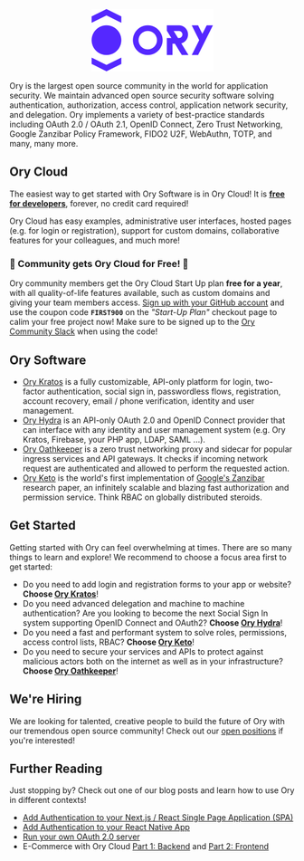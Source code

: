 <p align="center">
  <img src="https://raw.githubusercontent.com/ory/.github/README/img/ory.png" width="215" height="110" alt="Ory - open source security infrastructure" />
</p>

Ory is the largest open source community in the world for application security.
We maintain advanced open source security software solving authentication,
authorization, access control, application network security, and delegation.
Ory implements a variety of best-practice standards including OAuth 2.0 / OAuth 2.1,
OpenID Connect, Zero Trust Networking, Google Zanzibar Policy Framework, FIDO2 U2F,
WebAuthn, TOTP, and many, many more.

## Ory Cloud

The easiest way to get started with Ory Software is in Ory Cloud! It is [**free for developers**](https://console.ory.sh/registration?utm_source=github&utm_medium=banner&utm_campaign=org-readme), forever, no credit card required!

Ory Cloud has easy examples, administrative user interfaces, hosted pages (e.g. for login or registration), support for custom domains, collaborative features for your colleagues, and much more!

### :mega: Community gets Ory Cloud for Free! :mega:

Ory community members get the Ory Cloud Start Up plan **free for a year**, with all quality-of-life features available, such as custom domains and giving your team members access. [Sign up with your GitHub account](https://console.ory.sh/registration?preferred_plan=start-up&utm_source=github&utm_medium=banner&utm_campaign=org-readme-first900) and use the coupon code **`FIRST900`** on the *"Start-Up Plan"* checkout page to calim your free project now! Make sure to be signed up to the [Ory Community Slack](https://slack.ory.sh) when using the code!

## Ory Software

- [Ory Kratos](https://github.com/ory/kratos) is a fully customizable, API-only
 platform for login, two-factor authentication, social sign in, passwordless
 flows, registration, account recovery, email / phone verification, identity
 and user management.
- [Ory Hydra](https://github.com/ory/hydra) is an API-only OAuth 2.0 and OpenID
 Connect provider that can interface with any identity and user management
 system (e.g. Ory Kratos, Firebase, your PHP app, LDAP, SAML ...).
- [Ory Oathkeeper](https://github.com/ory/oathkeeper) is a zero trust networking
 proxy and sidecar for popular ingress services and API gateways. It checks if
 incoming network request are authenticated and allowed to perform the
 requested action.
- [Ory Keto](https://github.com/ory/keto) is the world's first implementation of
 [Google's Zanzibar](https://research.google/pubs/pub48190/) research paper, an
 infinitely scalable and blazing fast authorization and permission service.
 Think RBAC on globally distributed steroids.

## Get Started

Getting started with Ory can feel overwhelming at times. There are so many things to
learn and explore! We recommend to choose a focus area first to get started:

- Do you need to add login and registration forms to your app or website?
   **Choose [Ory Kratos](https://www.ory.sh/docs/kratos)**!
- Do you need advanced delegation and machine to machine authentication? Are you
   looking to become the next Social Sign In system supporting OpenID Connect and
   OAuth2? **Choose [Ory Hydra](https://www.ory.sh/docs/hydra)**!
- Do you need a fast and performant system to solve roles, permissions, access
   control lists, RBAC? **Choose [Ory Keto](https://www.ory.sh/docs/keto)**!
- Do you need to secure your services and APIs to protect against malicious
   actors both on the internet as well as in your infrastructure? **Choose
   [Ory Oathkeeper](https://www.ory.sh/docs/oathkeeper)**!

## We're Hiring

We are looking for talented, creative people to build the future of Ory with
our tremendous open source community! Check out our [open positions](https://www.ory.sh/jobs)
if you're interested!

## Further Reading

Just stopping by? Check out one of our blog posts and learn how to use
Ory in different contexts!

- [Add Authentication to your Next.js / React Single Page Application (SPA)](https://www.ory.sh/login-spa-react-nextjs-authentication-example-api-open-source/?utm_source=github&utm_medium=banner&utm_campaign=org-readme)
- [Add Authentication to your React Native App](https://www.ory.sh/login-react-native-authentication-example-api/?utm_source=github&utm_medium=banner&utm_campaign=org-readme)
- [Run your own OAuth 2.0 server](https://www.ory.sh/run-oauth2-server-open-source-api-security/?utm_source=github&utm_medium=banner&utm_campaign=org-readme)
- E-Commerce with Ory Cloud [Part 1: Backend](https://www.ory.sh/cloud-ecommerce-backend/?utm_source=github&utm_medium=banner&utm_campaign=org-readme) and [Part 2: Frontend](https://www.ory.sh/cloud-ecommerce-backend/?utm_source=github&utm_medium=banner&utm_campaign=org-readme)
